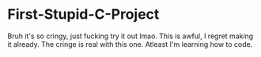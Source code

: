 # First-Stupid-C-Project
Bruh it's so cringy, just fucking try it out lmao.
This is awful, I regret making it already. The cringe is real with this one. Atleast I'm learning how to code.
